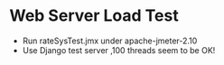 Web Server Load Test
===
- Run rateSysTest.jmx under apache-jmeter-2.10
- Use Django test server ,100 threads seem to be OK!



